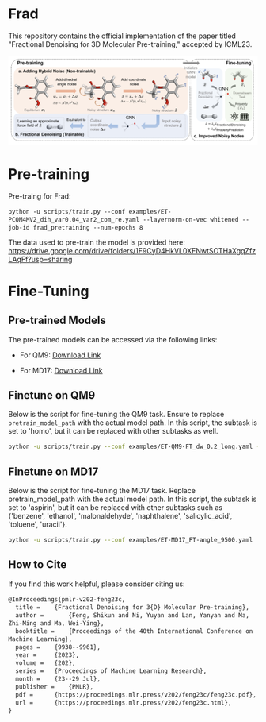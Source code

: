 # Frad
This repository contains the official implementation of the paper titled "Fractional Denoising for 3D Molecular Pre-training," accepted by ICML23.

![Frad](assets/Frad.jpg)


# Pre-training

Pre-traing for Frad:


```
python -u scripts/train.py --conf examples/ET-PCQM4MV2_dih_var0.04_var2_com_re.yaml --layernorm-on-vec whitened --job-id frad_pretraining --num-epochs 8 
```

The data used to pre-train the model is provided here: https://drive.google.com/drive/folders/1F9CyD4HkVL0XFNwtSOTHaXgqZfzLAqFf?usp=sharing




# Fine-Tuning

## Pre-trained Models

The pre-trained models can be accessed via the following links:

- For QM9: [Download Link](https://drive.google.com/file/d/1O6f6FzYogBS2Mp4XsdAAEN4arLtLH38G/view?usp=share_link)

- For MD17: [Download Link](https://drive.google.com/file/d/19slj94zSjOsNDYagwYfxfrsylRuwx3Hp/view?usp=share_link)

## Finetune on QM9

Below is the script for fine-tuning the QM9 task. Ensure to replace `pretrain_model_path` with the actual model path. In this script, the subtask is set to 'homo', but it can be replaced with other subtasks as well.

```bash
python -u scripts/train.py --conf examples/ET-QM9-FT_dw_0.2_long.yaml --layernorm-on-vec whitened --job-id frad_homo --dataset-arg homo  --denoising-weight 0.1 --dataset-root $datapath --pretrained-model $pretrain_model_path
```


## Finetune on MD17
Below is the script for fine-tuning the MD17 task. Replace pretrain_model_path with the actual model path. In this script, the subtask is set to 'aspirin', but it can be replaced with other subtasks such as {'benzene', 'ethanol', 'malonaldehyde', 'naphthalene', 'salicylic_acid', 'toluene', 'uracil'}.


```bash
python -u scripts/train.py --conf examples/ET-MD17_FT-angle_9500.yaml  --job-id frad_aspirin --dataset-arg aspirin --pretrained-model $pretrain_model_path --dihedral-angle-noise-scale 20 --position-noise-scale 0.005 --composition true --sep-noisy-node true --train-loss-type smooth_l1_loss
```

## How to Cite

If you find this work helpful, please consider citing us:
```
@InProceedings{pmlr-v202-feng23c,
  title = 	 {Fractional Denoising for 3{D} Molecular Pre-training},
  author =       {Feng, Shikun and Ni, Yuyan and Lan, Yanyan and Ma, Zhi-Ming and Ma, Wei-Ying},
  booktitle = 	 {Proceedings of the 40th International Conference on Machine Learning},
  pages = 	 {9938--9961},
  year = 	 {2023},
  volume = 	 {202},
  series = 	 {Proceedings of Machine Learning Research},
  month = 	 {23--29 Jul},
  publisher =    {PMLR},
  pdf = 	 {https://proceedings.mlr.press/v202/feng23c/feng23c.pdf},
  url = 	 {https://proceedings.mlr.press/v202/feng23c.html},
}
```


